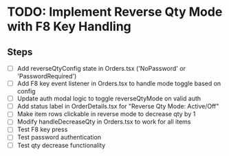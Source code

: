 # TODO: Implement Reverse Qty Mode with F8 Key Handling

## Steps
- [ ] Add reverseQtyConfig state in Orders.tsx ('NoPassword' or 'PasswordRequired')
- [ ] Add F8 key event listener in Orders.tsx to handle mode toggle based on config
- [ ] Update auth modal logic to toggle reverseQtyMode on valid auth
- [ ] Add status label in OrderDetails.tsx for "Reverse Qty Mode: Active/Off"
- [ ] Make item rows clickable in reverse mode to decrease qty by 1
- [ ] Modify handleDecreaseQty in Orders.tsx to work for all items
- [ ] Test F8 key press
- [ ] Test password authentication
- [ ] Test qty decrease functionality

